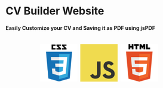 <h1>CV Builder Website</h1>
<h4>Easily Customize your CV and Saving it as PDF using jsPDF</h4>

<div align="center">
 <br>
 <img width=100px src="https://raw.githubusercontent.com/github/explore/80688e429a7d4ef2fca1e82350fe8e3517d3494d/topics/css/css.png">&nbsp;
<img width=100px src="https://raw.githubusercontent.com/github/explore/80688e429a7d4ef2fca1e82350fe8e3517d3494d/topics/javascript/javascript.png">&nbsp;
<img width=100px src="https://raw.githubusercontent.com/github/explore/80688e429a7d4ef2fca1e82350fe8e3517d3494d/topics/html/html.png">&nbsp;
</div>
